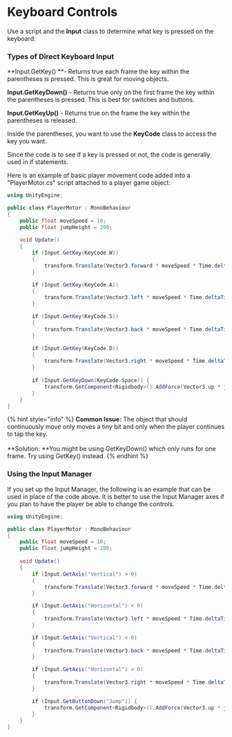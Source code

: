 # Keyboard Controls

Use a script and the **Input** class to determine what key is pressed on the keyboard:

### Types of Direct Keyboard Input

**Input.GetKey() **- Returns true each frame the key within the parentheses is pressed. This is great for moving objects.

**Input.GetKeyDown()** - Returns true only on the first frame the key within the parentheses is pressed. This is best for switches and buttons.

**Input.GetKeyUp()** - Returns true on the frame the key within the parentheses is released.

Inside the parentheses, you want to use the **KeyCode** class to access the key you want.

Since the code is to see if a key is pressed or not, the code is generally used in if statements.

Here is an example of basic player movement code added into a "PlayerMotor.cs" script attached to a player game object:

```csharp
using UnityEngine;

public class PlayerMotor : MonoBehaviour
{
    public float moveSpeed = 10;
    public float jumpHeight = 200;
    
    void Update()
    {
        if (Input.GetKey(KeyCode.W))
        {
            transform.Translate(Vector3.forward * moveSpeed * Time.deltaTime);
        }

        if (Input.GetKey(KeyCode.A))
        {
            transform.Translate(Vector3.left * moveSpeed * Time.deltaTime);
        }

        if (Input.GetKey(KeyCode.S))
        {
            transform.Translate(Vector3.back * moveSpeed * Time.deltaTime);
        }

        if (Input.GetKey(KeyCode.D))
        {
            transform.Translate(Vector3.right * moveSpeed * Time.deltaTime);
        }
        
        if (Input.GetKeyDown(KeyCode.Space)) {
            transform.GetComponent<Rigidbody>().AddForce(Vector3.up * jumpHeight);
        }
    }
}
```

{% hint style="info" %}
**Common Issue:** The object that should continuously move only moves a tiny bit and only when the player continues to tap the key.\
\
**Solution: **You might be using GetKeyDown() which only runs for one frame. Try using GetKey() instead.
{% endhint %}

### Using the Input Manager

If you set up the Input Manager, the following is an example that can be used in place of the code above. It is better to use the Input Manager axes if you plan to have the player be able to change the controls.

```csharp
using UnityEngine;

public class PlayerMotor : MonoBehaviour
{
    public float moveSpeed = 10;
    public float jumpHeight = 200;
    
    void Update()
    {
        if (Input.GetAxis("Vertical") > 0)
        {
            transform.Translate(Vector3.forward * moveSpeed * Time.deltaTime);
        }

        if (Input.GetAxis("Horizontal") < 0)
        {
            transform.Translate(Vector3.left * moveSpeed * Time.deltaTime);
        }

        if (Input.GetAxis("Vertical") < 0)
        {
            transform.Translate(Vector3.back * moveSpeed * Time.deltaTime);
        }

        if (Input.GetAxis("Horizontal") > 0)
        {
            transform.Translate(Vector3.right * moveSpeed * Time.deltaTime);
        }

        if (Input.GetButtonDown("Jump")) {
            transform.GetComponent<Rigidbody>().AddForce(Vector3.up * jumpHeight);
        }
    }
}
```

